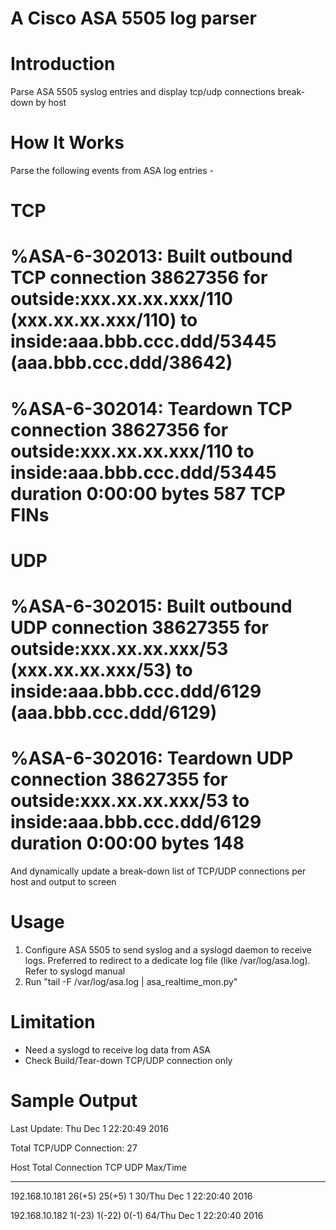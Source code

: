 # A Cisco ASA 5505 log parser

Introduction
================
Parse ASA 5505 syslog entries and display tcp/udp connections break-down by host 


How It Works
================
Parse the following events from ASA log entries -
# TCP
# %ASA-6-302013: Built outbound TCP connection 38627356 for outside:xxx.xx.xx.xxx/110 (xxx.xx.xx.xxx/110) to inside:aaa.bbb.ccc.ddd/53445 (aaa.bbb.ccc.ddd/38642)
# %ASA-6-302014: Teardown TCP connection 38627356 for outside:xxx.xx.xx.xxx/110 to inside:aaa.bbb.ccc.ddd/53445 duration 0:00:00 bytes 587 TCP FINs
# UDP 
# %ASA-6-302015: Built outbound UDP connection 38627355 for outside:xxx.xx.xx.xxx/53 (xxx.xx.xx.xxx/53) to inside:aaa.bbb.ccc.ddd/6129 (aaa.bbb.ccc.ddd/6129)
# %ASA-6-302016: Teardown UDP connection 38627355 for outside:xxx.xx.xx.xxx/53 to inside:aaa.bbb.ccc.ddd/6129 duration 0:00:00 bytes 148

And dynamically update a break-down list of TCP/UDP connections per host and output to screen

Usage
================
1. Configure ASA 5505 to send syslog and a syslogd daemon to receive logs. Preferred to redirect to a dedicate log file (like /var/log/asa.log). Refer to syslogd manual
2. Run "tail -F /var/log/asa.log | asa_realtime_mon.py"

Limitation
================
* Need a syslogd to receive log data from ASA
* Check Build/Tear-down TCP/UDP connection only

Sample Output
================
Last Update: Thu Dec  1 22:20:49 2016

Total TCP/UDP Connection: 27

Host                                           Total Connection            TCP                           UDP                      Max/Time

----------------------------------------------------------------------------------------------------------------------------------------------------------------

192.168.10.181                                  26(+5)                        25(+5)                         1                    30/Thu Dec  1 22:20:40 2016

192.168.10.182                                   1(-23)                        1(-22)                        0(-1)                64/Thu Dec  1 22:20:40 2016
